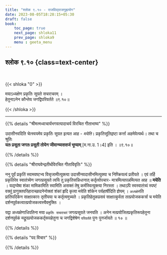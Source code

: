 ```yaml
---
title: "श्लोक ९.१० - राजविद्यराजगुह्ययोग"
date: 2023-08-05T18:28:15+05:30
draft: false
book:
    toc_page: true
    next_page: shloka11
    prev_page: shloka9
    menu : geeta_menu
---
```




## श्लोक ९.१० {class=text-center}

<br/>

{{< shloka  "0"  >}}

मयाऽध्यक्षेण प्रकृतिः सूयते सचराचरम् ।  
हेतुनाऽनेन कौन्तेय जगद्विपरिवर्तते ॥९.१०॥

{{< /shloka >}}

---


{{% details "श्रीमत्मध्वाचार्यभगवत्पादाचर्य विरचित  गीताभाष्य" %}}

उदासीनवदिति चेत्स्वयमेव प्रकृतिः सूयत इत्यत आह - *मयेति*। 
प्रकृतिसूतिद्रष्टा कर्त्ता अहमेवेत्यर्थः। 
तथा च श्रुतिः  
**यतः प्रसूता जगतः प्रसूती तोयेन जीवान्व्यससर्ज भूम्याम्**  [म.ना.उ. 1।4]  इति । ॥९.१०॥

{{% /details %}}



{{% details "श्रीराघवेन्द्रतीर्थविरचित गीताविवृतिः" %}}

ननु पूर्वं प्रकृतिं स्वामवष्टभ्य विसृजामीत्युक्त्या 
उदासीनवदासीनमित्युक्या च निष्क्रियत्वं प्रतीयते । एवं तर्हि 
प्रकृतिरेव स्वातंत्र्येण
जगत्प्रसूयते त्वयि तु प्रकृतिसन्निधानात् कर्तृत्वोपचार- मात्रमित्यापन्नमित्यत
आह ॥ **मयेति** । यद्यप्येषा शंका मामिकामिति स्वामिति असक्तं तेषु
कर्मस्वित्युक्त्या निरस्ता । तथाऽपि स्वस्वातंत्र्यं स्पष्टं वक्तुं
प्रागुक्तपरिहाराच्छादनेनोक्तां शंकां हृदि कृत्वा मयेति शोकेन पर्यहार्षीदिति
ज्ञेयम्‌ । `अध्यक्षेणे`ति प्रातिपदिकेन साक्षात्कारः तृतीयया च
कर्तृत्वमुच्यते । प्रकृतिहेतुकप्रसवं साक्षात्कुर्वता तत्प्रयोजककर्त्रा च मयेति
दर्शनपूर्वकत्वात्प्रयोजकत्वस्यैवमुक्तिः ।   

यद्वा अध्यक्षेणाधिपतिना मया `प्रकृतिः सचराचरं` जगत्प्रसूयते जनयति । 
अनेन मत्प्रयोजितप्रकृतिरूपहेतुना दर्शनपूर्वकं मद्रूपप्रयोजककर्तृरूपहेतुना 
च जगद्विशेषेण `परिवर्तते` पुनः पुनर्जायते ॥ १० ॥

{{% /details %}}



{{% details "पद विचार" %}}


{{% /details %}}
